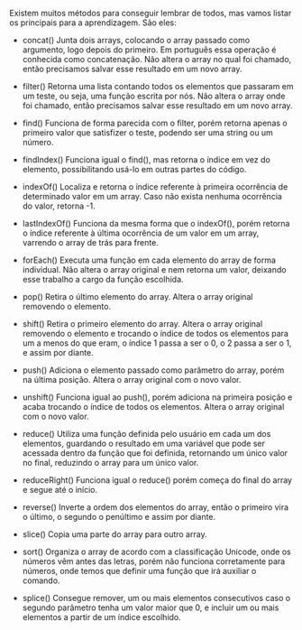 Existem muitos métodos para conseguir lembrar de todos, mas vamos listar os principais para a aprendizagem. São eles:

- concat()
Junta dois arrays, colocando o array passado como argumento, logo depois do primeiro. Em português essa operação é conhecida como concatenação.
Não altera o array no qual foi chamado, então precisamos salvar esse resultado em um novo array.

- filter()
Retorna uma lista contando todos os elementos que passaram em um teste, ou seja, uma função escrita por nós.
Não altera o array onde foi chamado, então precisamos salvar esse resultado em um novo array.

- find()
Funciona de forma parecida com o filter, porém retorna apenas o primeiro valor que satisfizer o teste, podendo ser uma string ou um número.

- findIndex()
Funciona igual o find(), mas retorna o índice em vez do elemento, possibilitando usá-lo em outras partes do código.

- indexOf()
Localiza e retorna o índice referente à primeira ocorrência de determinado valor em um array. Caso não exista nenhuma ocorrência do valor, retorna -1.

- lastIndexOf()
Funciona da mesma forma que o indexOf(), porém retorna o índice referente à última ocorrência de um valor em um array, varrendo o array de trás para frente.

- forEach()
Executa uma função em cada elemento do array de forma individual.
Não altera o array original e nem retorna um valor, deixando esse trabalho a cargo da função escolhida.

- pop()
Retira o último elemento do array.
Altera o array original removendo o elemento.

- shift()
Retira o primeiro elemento do array.
Altera o array original removendo o elemento e trocando o índice de todos os elementos para um a menos do que eram, o índice 1 passa a ser o 0, o 2 passa a ser o 1, e assim por diante.

- push()
Adiciona o elemento passado como parâmetro do array, porém na última posição.
Altera o array original com o novo valor.

- unshift()
Funciona igual ao push(), porém adiciona na primeira posição e acaba trocando o índice de todos os elementos.
Altera o array original com o novo valor.

- reduce()
Utiliza uma função definida pelo usuário em cada um dos elementos, guardando o resultado em uma variável que pode ser acessada dentro da função que foi definida, retornando um único valor no final, reduzindo o array para um único valor.

- reduceRight()
Funciona igual o reduce() porém começa do final do array e segue até o início.

- reverse()
Inverte a ordem dos elementos do array, então o primeiro vira o último, o segundo o penúltimo e assim por diante.

- slice()
Copia uma parte do array para outro array.

- sort()
Organiza o array de acordo com a classificação Unicode, onde os números vêm antes das letras, porém não funciona corretamente para números, onde temos que definir uma função que irá auxiliar o comando.

- splice()
Consegue remover, um ou mais elementos consecutivos caso o segundo parâmetro tenha um valor maior que 0, e incluir um ou mais elementos a partir de um índice escolhido.

